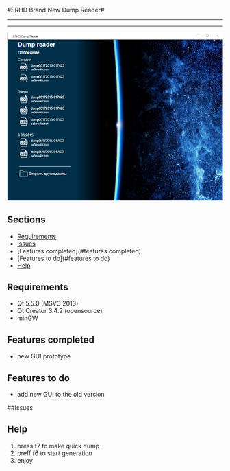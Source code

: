 #SRHD Brand New Dump Reader#
*****


*****

![Image of Dump reader](https://github.com/AntonGulkevich/SRHD/blob/guiRedone/GUI%20prototype/start.PNG "SRHD Dump Reader")

## Sections

* [Requirements](#requirements)
* [Issues](#issues)
* [Features completed](#features completed)
* [Features to do](#features to do)
* [Help](#help)


## Requirements

* Qt 5.5.0 (MSVC 2013)
* Qt Creator 3.4.2 (opensource)
* minGW

## Features completed

* new GUI prototype

## Features to do

* add new GUI to the old version

##Issues

## Help

1. press f7 to make quick dump
2. preff f6 to start generation
3. enjoy
